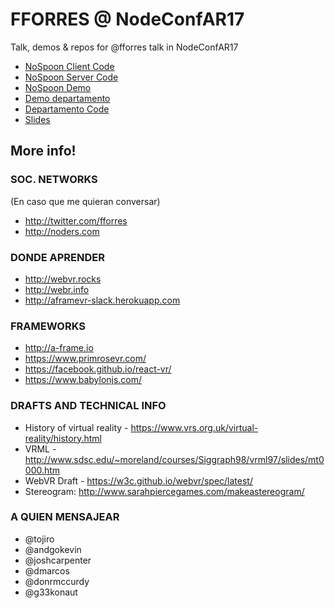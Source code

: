 # FFORRES @ NodeConfAR17
Talk, demos &amp; repos for @fforres talk in NodeConfAR17

- [NoSpoon Client Code](https://github.com/fforres/nospoon)
- [NoSpoon Server Code](https://github.com/fforres/nospoon-server)
- [NoSpoon Demo](nospoon.fforr.es)
- [Demo departamento](http://departamento.fforr.es)
- [Departamento Code](https://github.com/fforres/midepa)
- [Slides](https://www.icloud.com/keynote-live/sc:0mRvLyWrNNDdjlhzb3dZ9Fj87PwAXbDBDKtEKQFRbsjoQfLmMCsYUEY714UzYhxfxWG)


## More info!


### SOC. NETWORKS
(En caso que me quieran conversar)
- http://twitter.com/fforres
- http://noders.com

### DONDE APRENDER
- http://webvr.rocks
- http://webr.info
- http://aframevr-slack.herokuapp.com

### FRAMEWORKS
- http://a-frame.io
- https://www.primrosevr.com/
- https://facebook.github.io/react-vr/
- https://www.babylonjs.com/

### DRAFTS AND TECHNICAL INFO
- History of virtual reality - https://www.vrs.org.uk/virtual-reality/history.html
- VRML - http://www.sdsc.edu/~moreland/courses/Siggraph98/vrml97/slides/mt0000.htm
- WebVR Draft - https://w3c.github.io/webvr/spec/latest/
- Stereogram: http://www.sarahpiercegames.com/makeastereogram/

### A QUIEN MENSAJEAR
- @tojiro
- @andgokevin
- @joshcarpenter
- @dmarcos
- @donrmccurdy
- @g33konaut

